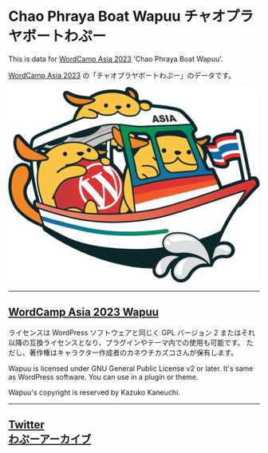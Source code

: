 # Chao Phraya Boat Wapuu チャオプラヤボートわぷー

This is data for [WordCamp Asia 2023](https://asia.wordcamp.org/2023/) 'Chao Phraya Boat Wapuu'.

[WordCamp Asia 2023](https://asia.wordcamp.org/2023/) の「チャオプラヤボートわぷー」のデータです。

![Chao Phraya Boat Wapuu](ChaoPhrayaBoatWapuu.png)

------
[WordCamp Asia 2023 Wapuu](https://asia.wordcamp.org/2023/meet-wordcamp-asia-2023-wapuu/)
------

ライセンスは WordPress ソフトウェアと同じく GPL バージョン 2 またはそれ以降の互換ライセンスとなり、プラグインやテーマ内での使用も可能です。
ただし、著作権はキャラクター作成者のカネウチカズコさんが保有します。

Wapuu is licensed under GNU General Public License v2 or later. It's same as WordPress software. You can use in a plugin or theme.

Wapuu's copyright is reserved by Kazuko Kaneuchi.

------
[Twitter](https://twitter.com/chiaki_kouno)  
[わぷーアーカイブ](http://jawordpressorg.github.io/wapuu/)
------
